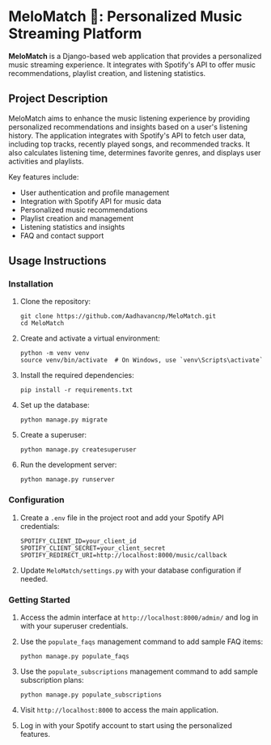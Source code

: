 # MeloMatch 🎵: Personalized Music Streaming Platform

**MeloMatch** is a Django-based web application that provides a personalized music streaming experience. It integrates with
Spotify's API to offer music recommendations, playlist creation, and listening statistics.

## Project Description

MeloMatch aims to enhance the music listening experience by providing personalized recommendations and insights based on a
user's listening history. The application integrates with Spotify's API to fetch user data, including top tracks,
recently played songs, and recommended tracks. It also calculates listening time, determines favorite genres, and
displays user activities and playlists.

Key features include:

- User authentication and profile management
- Integration with Spotify API for music data
- Personalized music recommendations
- Playlist creation and management
- Listening statistics and insights
- FAQ and contact support

## Usage Instructions

### Installation

1. Clone the repository:
   ```
   git clone https://github.com/Aadhavancnp/MeloMatch.git
   cd MeloMatch
   ```

2. Create and activate a virtual environment:
   ```
   python -m venv venv
   source venv/bin/activate  # On Windows, use `venv\Scripts\activate`
   ```

3. Install the required dependencies:
   ```
   pip install -r requirements.txt
   ```

4. Set up the database:
   ```
   python manage.py migrate
   ```

5. Create a superuser:
   ```
   python manage.py createsuperuser
   ```

6. Run the development server:
   ```
   python manage.py runserver
   ```

### Configuration

1. Create a `.env` file in the project root and add your Spotify API credentials:
   ```
   SPOTIFY_CLIENT_ID=your_client_id
   SPOTIFY_CLIENT_SECRET=your_client_secret
   SPOTIFY_REDIRECT_URI=http://localhost:8000/music/callback
   ```

2. Update `MeloMatch/settings.py` with your database configuration if needed.

### Getting Started

1. Access the admin interface at `http://localhost:8000/admin/` and log in with your superuser credentials.

2. Use the `populate_faqs` management command to add sample FAQ items:
   ```
   python manage.py populate_faqs
   ```

3. Use the `populate_subscriptions` management command to add sample subscription plans:
   ```
   python manage.py populate_subscriptions
   ```

4. Visit `http://localhost:8000` to access the main application.

5. Log in with your Spotify account to start using the personalized features.